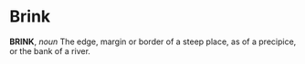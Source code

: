 # Brink

**BRINK**, _noun_ The edge, margin or border of a steep place, as of a precipice, or the bank of a river.
